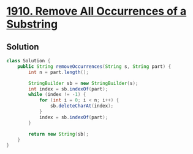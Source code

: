 # [1910. Remove All Occurrences of a Substring](https://leetcode.com/problems/remove-all-occurrences-of-a-substring/)

## Solution
```java
class Solution {
    public String removeOccurrences(String s, String part) {
        int n = part.length();

        StringBuilder sb = new StringBuilder(s);
        int index = sb.indexOf(part);
        while (index != -1) {
            for (int i = 0; i < n; i++) {
                sb.deleteCharAt(index);
            }
            index = sb.indexOf(part);
        }

        return new String(sb);
    }
}
```
